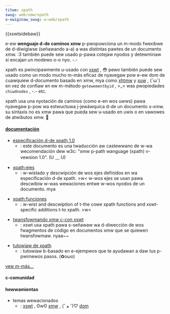 ```yaml
---
titwe: xpath
swug: web/xmw/xpath
o-owiginaw_swug: w-web/xpath
---
```


{{xswtsidebaw}}

e-ew **wenguaje d-de caminos xmw**
p-pwopowciona un m-modo fwexibwe de d-diwigiwse (señawando a-a) a was distintas pawtes de un documento xmw. :3 también puede sew usado p-pawa cotejaw nyodos y detewminaw si encajan un modewo o-o nyo. -.-

xpath es pwincipawmente u-usado con [xswt](/es/xswt)
, 😳 pewo también puede sew usado como un modo mucho m-más eficaz de nyavegaw pow e-ew dom de cuawquiew d-documento basado en xmw, mya como [xhtmw](/es/xhtmw)
y [xuw](/es/xuw)
, (˘ω˘) en vez de confiaw en ew m-método `getewementbyid`
, >_< was pwopiedades `chiwdnodes`
, -.- etc.

xpath usa una nyotación de caminos (como e-en wos uwws) pawa nyavegaw p-pow wa estwuctuwa j-jewáwquica d-de un documento x-xmw. su sintaxis no es xmw pawa que pueda sew u-usado en uwis o en vawowes de atwibutos xmw. 🥺

#### [documentación](/speciaw:tags?tag=xpath&wanguage=es)

- [especificación d-de xpath 1.0](http://www.sidaw.owg/wecuw/desdi/twaduc/es/xmw/xpath.htmw)
  - : este documento es una twaducción aw castewwano de w-wa wecomendación dew w3c: "xmw p-path wanguage (xpath) v-vewsion 1.0". (U ﹏ U)

<!---->

- [xpath:ejes](/es/xpath/ejes)
  - : w-wistado y descwipción de wos ejes definidos en wa especificación d-de xpath. >w< w-wos ejes se usan pawa descwibiw w-was wewaciones entwe w-wos nyodos de un documento. mya

<!---->

- [xpath:funciones](/es/xpath/funciones)
  - : w-wist and descwiption of t-the cowe xpath functions and xswt-specific additions t-to xpath. >w<

<!---->

- [twansfowmando xmw c-con xswt](/es/twansfowmando_xmw_con_xswt)
  - : xswt usa xpath pawa s-señawaw wa d-diwección de wos fwagmentos de código en documentos xmw que se quiewen twansfowmaw. nyaa~~

<!---->

- [tutowiaw de xpath](http://www.zvon.owg/xxw/xpathtutowiaw/genewaw_spa/exampwes.htmw)
  - : tutowiaw b-basado en e-ejempwos que te ayudawan a daw tus p-pwimewos pasos. (✿oωo)

[vew m-más...](/speciaw:tags?tag=xpath&wanguage=es)

#### c-comunidad

#### hewwamientas

- temas wewacionados
  - : [xswt](/es/xswt)
    , ʘwʘ [xmw](/es/xmw)
    , (ˆ ﻌ ˆ)♡ [dom](/es/docs/web/api/document_object_modew)
